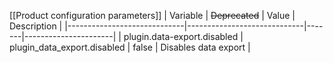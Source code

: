 [[Product configuration parameters]]
| Variable                    | ~~Deprecated~~              | Value | Description          |
|-----------------------------|-----------------------------|-------|----------------------|
| plugin.data-export.disabled | plugin_data_export.disabled | false | Disables data export |
